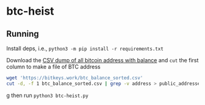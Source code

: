 # btc-heist


## Running

Install deps, i.e., `python3 -m pip install -r requirements.txt`

Download the [CSV dump of all bitcoin address with balance](https://bitkeys.work/download.php) and `cut` the first column to make a file of BTC address

```bash
wget 'https://bitkeys.work/btc_balance_sorted.csv'
cut -d, -f 1 btc_balance_sorted.csv | grep -v address > public_addresses_sorted.txt
```
g
then run `python3 btc-heist.py`
